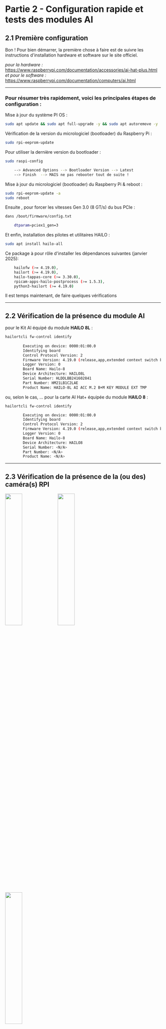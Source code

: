 # Partie 2 - Configuration rapide et tests des modules AI

## 2.1 Première configuration  

Bon ! 
Pour bien démarrer, la première chose à faire est de suivre les instructions d'installation hardware et software sur le site officiel.

*pour la hardware :*<br>
https://www.raspberrypi.com/documentation/accessories/ai-hat-plus.html<br>
*et pour le software :*<br>
https://www.raspberrypi.com/documentation/computers/ai.html


---

### Pour résumer très rapidement, voici les principales étapes de configuration :


Mise à jour du système PI OS :

```bash
sudo apt update && sudo apt full-upgrade -y && sudo apt autoremove -y
```

Vérification de la version du micrologiciel (bootloader) du Raspberry Pi :
```bash
sudo rpi-eeprom-update 
```

Pour utiliser la dernière version du bootloader : 
```bash
sudo raspi-config

	--> Advanced Options --> Bootloader Version --> Latest
	--> Finish  --> MAIS ne pas rebooter tout de suite ! 
```

Mise à jour du micrologiciel (bootloader) du Raspberry Pi & reboot :
		
```bash
sudo rpi-eeprom-update -a 
sudo reboot 
```
	
Ensuite , pour forcer les vitesses Gen 3.0 (8 GT/s) du bus PCIe :<br>	
	
```bash
dans /boot/firmware/config.txt

	dtparam=pciex1_gen=3
```

Et enfin, installation des pilotes et utilitaires HAILO :

```bash
sudo apt install hailo-all 		
```

Ce package à pour rôle d'installer les dépendances suivantes (janvier 2025):

```bash
	hailofw (>= 4.19.0), 
	hailort (>= 4.19.0), 
	hailo-tappas-core (>= 3.30.0), 
	rpicam-apps-hailo-postprocess (>= 1.5.3), 
	python3-hailort (>= 4.19.0)
```
	
Il est temps maintenant, de faire quelques vérifications
	
---
	
## 2.2 Vérification de la présence du module AI

pour le Kit AI équipé du module **HAILO 8L** : 

```bash
hailortcli fw-control identify
	
		Executing on device: 0000:01:00.0
		Identifying board
		Control Protocol Version: 2
		Firmware Version: 4.19.0 (release,app,extended context switch buffer)
		Logger Version: 0
		Board Name: Hailo-8
		Device Architecture: HAILO8L
		Serial Number: HLDDLBB241602841
		Part Number: HM21LB1C2LAE
		Product Name: HAILO-8L AI ACC M.2 B+M KEY MODULE EXT TMP
```
ou, selon le cas, ... pour la carte AI Hat+ équipée du module **HAILO 8** : 
```bash
hailortcli fw-control identify

		Executing on device: 0000:01:00.0
		Identifying board
		Control Protocol Version: 2
		Firmware Version: 4.19.0 (release,app,extended context switch buffer)
		Logger Version: 0
		Board Name: Hailo-8
		Device Architecture: HAILO8
		Serial Number: <N/A>
		Part Number: <N/A>
		Product Name: <N/A>
```

---

## 2.3 Vérification de la présence de la (ou des) caméra(s) RPI

<a href="img/IMG_3762.JPEG"><img src="img/IMG_3762.JPEG" width="33%"></a> <a href="img/IMG_3764.JPEG"><img src="img/IMG_3764.JPEG" width="33%"></a> <a href="img/IMG_3760.JPEG"><img src="img/IMG_3760.JPEG" width="33%"></a>


Comme on peut le voir  sur ces photos, j'ai équipé mon Raspberry PI de 2 caméras.<br>
Ceux sont deux caméras **module 3** équipées du capteur Quad Bayer IMX708 12MP.<br>
l'une en version standard avec un vision à 75 degrés,<br>
l'autre en version grand angle de 120 degrés<br>

```bash
rpicam-hello --list-camera

	Available cameras
	-----------------
	0 : imx708 [4608x2592 10-bit RGGB] (/base/axi/pcie@120000/rp1/i2c@88000/imx708@1a)
		Modes: 'SRGGB10_CSI2P' : 1536x864 [120.13 fps - (768, 432)/3072x1728 crop]
									2304x1296 [56.03 fps - (0, 0)/4608x2592 crop]
									4608x2592 [14.35 fps - (0, 0)/4608x2592 crop]

	1 : imx708_wide [4608x2592 10-bit RGGB] (/base/axi/pcie@120000/rp1/i2c@80000/imx708@1a)
		Modes: 'SRGGB10_CSI2P' : 1536x864 [120.13 fps - (768, 432)/3072x1728 crop]
									2304x1296 [56.03 fps - (0, 0)/4608x2592 crop]
									4608x2592 [14.35 fps - (0, 0)/4608x2592 crop]

```

Il est maintenant possible de tester, très simplement, le bon fonctionnement de la caméra : 

```bash
rpicam-hello -t 10s
``` 

Cette commande affiche l'image de vidéo de la première caméra durant 10 secondes, 
il bien évidement possible de sélectionner la caméra par son numéro d'index 

```bash
rpicam-hello -t 10s --camera 0
rpicam-hello -t 10s --camera 1
```

---

## 2.4 Tests de Détection, Segmentation, Estimation

la commande "**rpicam-hello**", complétée par la suite d'application "**rpicam-apps**" permettent de mettre rapidement mettre en œuvre la détection d'objets, la segmentation d'images , l'estimation de pose 

```bash
apt install rpicam-apps
	
rpicam-hello -t 0 --camera 1 --post-process-file /usr/share/rpi-camera-assets/hailo_yolov8_inference.json
```

<div style="text-align:center"><img src="img/hailo_test_1.png" width=80%/></div>

https://youtu.be/CgVo6OXgZ7Y

<br>

D'autres tests sont décrits dans la documentation officielle du Raspberry PI :<br>
--> https://www.raspberrypi.com/documentation/computers/ai.html

---

## Exemples proposés par HAILO

Pour maintenant aller un peu plus loin,<br>
nous pouvons tester les exemples proposés par la société HAILO :

```bash
git clone https://github.com/hailo-ai/hailo-rpi5-examples.git
cd hailo-rpi5-examples

./install.sh

source setup_env.sh
```
puis, pour lancer l'exemple sur un vidéo :

```bash
python basic_pipelines/detection.py
```
ou, pour tester de puis la camera  :
```bash
	$ python basic_pipelines/detection.py --input rpi
```
<div style="text-align:center"><img src="img/hailo_test_2.png" width=80%/></div>

https://youtu.be/8fM-AJOjf18

<br>

_Références :_ 

https://github.com/hailo-ai/hailo-rpi5-examples<br>
https://github.com/hailo-ai/hailo-rpi5-examples/blob/main/README.md#installation<br>
	

